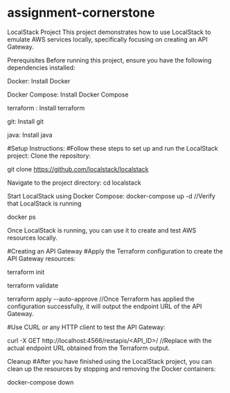 # assignment-cornerstone
LocalStack Project
This project demonstrates how to use LocalStack to emulate AWS services locally, specifically focusing on creating an API Gateway.

Prerequisites
Before running this project, ensure you have the following dependencies installed:

Docker: Install Docker

Docker Compose: Install Docker Compose

terraform : Install terraform

git: Install git

java: Install java



#Setup Instructions:
#Follow these steps to set up and run the LocalStack project:
Clone the repository:

git clone https://github.com/localstack/localstack

Navigate to the project directory:
cd localstack

Start LocalStack using Docker Compose:
docker-compose up -d   //Verify that LocalStack is running 

docker ps

Once LocalStack is running, you can use it to create and test AWS resources locally. 

#Creating an API Gateway
#Apply the Terraform configuration to create the API Gateway resources:

terraform init 

terraform validate

terraform apply --auto-approve    //Once Terraform has applied the configuration successfully, it will output the endpoint URL of the API Gateway.
 

#Use CURL or any HTTP client to test the API Gateway:

curl -X GET http://localhost:4566/restapis/<API_ID>/    //Replace <endpoint-url> with the actual endpoint URL obtained from the Terraform output.

Cleanup
#After you have finished using the LocalStack project, you can clean up the resources by stopping and removing the Docker containers:

docker-compose down
